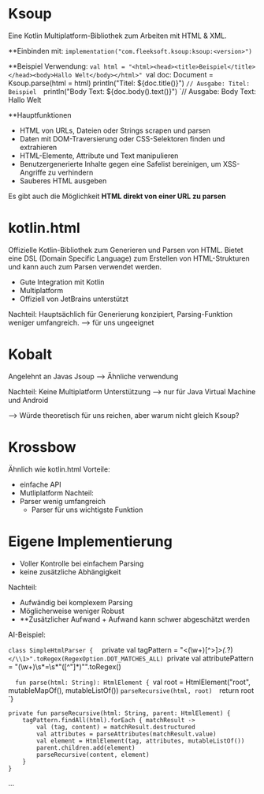 # Ksoup

Eine Kotlin Multiplatform-Bibliothek zum Arbeiten mit HTML & XML.

**Einbinden mit:
`implementation("com.fleeksoft.ksoup:ksoup:<version>")`

**Beispiel Verwendung:
`val html = "<html><head><title>Beispiel</title></head><body>Hallo Welt</body></html>"
`val doc: Document = Ksoup.parse(html = html) println("Titel: ${doc.title()}") 
	`// Ausgabe: Titel: Beispiel 
`println("Body Text: ${doc.body().text()}") 
	`// Ausgabe: Body Text: Hallo Welt

**Hauptfunktionen
 -  HTML von URLs, Dateien oder Strings scrapen und parsen
 - Daten mit DOM-Traversierung oder CSS-Selektoren finden und extrahieren
 - HTML-Elemente, Attribute und Text manipulieren
 - Benutzergenerierte Inhalte gegen eine Safelist bereinigen, um XSS-Angriffe zu verhindern
 - Sauberes HTML ausgeben
 
 Es gibt auch die Möglichkeit **HTML direkt von einer URL zu parsen**

# kotlin.html

Offizielle Kotlin-Bibliothek zum Generieren und Parsen von HTML. Bietet eine DSL (Domain Specific Language) zum Erstellen von HTML-Strukturen und kann auch zum Parsen verwendet werden.

- Gute Integration mit Kotlin
- Multiplatform
- Offiziell von JetBrains unterstützt

Nachteil: Hauptsächlich für Generierung konzipiert, Parsing-Funktion weniger umfangreich.
--> für uns ungeeignet

# Kobalt

Angelehnt an Javas Jsoup --> Ähnliche verwendung

Nachteil: Keine Multiplatform Unterstützung --> nur für Java Virtual Machine und Android 

--> Würde theoretisch für uns reichen, aber warum nicht gleich Ksoup?

# Krossbow

Ähnlich wie kotlin.html
Vorteile: 
- einfache API
- Mutliplatform
Nachteil:
- Parser wenig umfangreich
	- Parser für uns wichtigste Funktion 

# Eigene Implementierung

+ Voller Kontrolle bei einfachem Parsing
+ keine zusätzliche Abhängigkeit

Nachteil: 
- Aufwändig bei komplexem Parsing
- Möglicherweise weniger Robust
- **Zusätzlicher Aufwand + Aufwand kann schwer abgeschätzt werden

AI-Beispiel:

`class SimpleHtmlParser { 
`	private val tagPattern = "<(\\w+)[^>]*>(.*?)
	`</\\1>".toRegex(RegexOption.DOT_MATCHES_ALL)
	`private val attributePattern = "(\\w+)\\s*=\\s*\"([^\"]*)\"".toRegex() 

`	fun parse(html: String): HtmlElement { 
		`val root = HtmlElement("root", mutableMapOf(), mutableListOf()) 
		`parseRecursive(html, root) 
		`return root 
	`} 

	private fun parseRecursive(html: String, parent: HtmlElement) { 
		tagPattern.findAll(html).forEach { matchResult -> 
			val (tag, content) = matchResult.destructured 
			val attributes = parseAttributes(matchResult.value) 
			val element = HtmlElement(tag, attributes, mutableListOf()) 
			parent.children.add(element) 
			parseRecursive(content, element) 
		} 
	} 
...